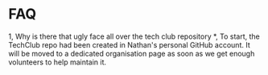 # FAQ

1, Why is there that ugly face all over the tech club repository
	*, To start, the TechClub repo had been created in Nathan's personal GitHub account. It will be moved to a dedicated organisation page as soon as we get enough volunteers to help maintain it.